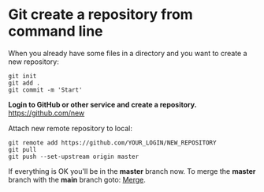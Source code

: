 
# Git create a repository from command line

When you already have some files in a directory and you want to create a new repository:

    git init 
    git add .
    git commit -m 'Start'

**Login to GitHub or other service and create a repository.**
https://github.com/new

Attach new remote repository to local:
    
    git remote add https://github.com/YOUR_LOGIN/NEW_REPOSITORY
    git pull
    git push --set-upstream origin master

If everything is OK you'll be in the **master** branch now. To merge the **master** branch with the **main** branch goto: [Merge](merge.md). 
